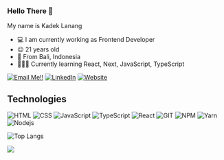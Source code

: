 ### Hello There 👋

My name is Kadek Lanang
 
- 💻 I am currently working as Frontend Developer
- 😉 21 years old
- 🌴 From Bali, Indonesia
- 👨🏻‍💻 Currently learning React, Next, JavaScript, TypeScript

<a href="mailto:lananglanusaputera@gmail.com">![Email Me!!](https://img.shields.io/badge/Gmail-D14836?style=for-the-badge&logo=gmail&logoColor=white)</a> 
<a href="https://www.linkedin.com/in/lanang-lanusa-putera-70b6422a8/">![LinkedIn](https://img.shields.io/badge/LinkedIn-0077B5?style=for-the-badge&logo=linkedin&logoColor=white)</a>
<a href="https://ashurabali.com">![Website](https://img.shields.io/badge/Portfolio_Website-444444?style=for-the-badge&logo=About.me&logoColor=white)</a>

## Technologies

<p>
  <img alt="HTML" src="https://img.shields.io/badge/-HTML5-E34F26?style=flat-square&logo=html5&logoColor=white" />
  <img alt="CSS" src="https://img.shields.io/badge/CSS%20-%231572B6.svg?style=flat-square&logo=css3&logoColor=white" />
  <img alt="JavaScript" src="https://img.shields.io/badge/JavaScript%20-%23F7DF1E.svg?style=flat-square&logo=javascript&logoColor=black" />
  <img alt="TypeScript" src="https://img.shields.io/badge/TypeScript%20-%232F74C0.svg?style=flat-square&logo=typescript&logoColor=white" />
  <img alt="React" src="https://img.shields.io/badge/-React-45b8d8?style=flat-square&logo=react&logoColor=white" />
  <img alt="GIT" src="https://img.shields.io/badge/-Git-F05032?style=flat-square&logo=git&logoColor=white" />
  <img alt="NPM" src="https://img.shields.io/badge/-NPM-CB3837?style=flat-square&logo=npm&logoColor=white" />
  <img alt="Yarn" src="https://img.shields.io/badge/-Yarn-2188b6?style=flat-square&logo=yarn&logoColor=white" />
  <img alt="Nodejs" src="https://img.shields.io/badge/-Nodejs-43853d?style=flat-square&logo=Node.js&logoColor=white" />
</p>

![Top Langs](https://github-readme-stats.vercel.app/api/top-langs/?username=Lananglp&layout=compact&theme=dark)

![](https://komarev.com/ghpvc/?username=Lananglp&color=green)
